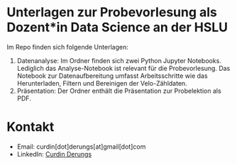 # Unterlagen zur Probevorlesung als Dozent*in Data Science an der HSLU

Im Repo finden sich folgende Unterlagen:
1. Datenanalyse: Im Ordner finden sich zwei Python Jupyter Notebooks. Lediglich das Analyse-Notebook ist relevant für die Probevorlesung. Das Notebook zur Datenaufbereitung umfasst Arbeitsschritte wie das Herunterladen, Filtern und Bereinigen der Velo-Zähldaten. 
3. Präsentation: Der Ordner enthält die Präsentation zur Probelektion als PDF.

# Kontakt
* Email: curdin[dot]derungs[at]gmail[dot]com
* LinkedIn: [Curdin Derungs](https://www.linkedin.com/in/cderungs/)
